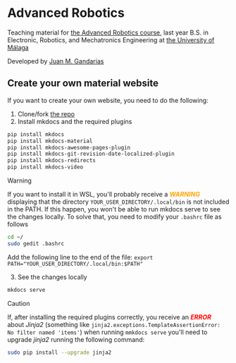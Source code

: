 # Advanced Robotics

Teaching material for [the Advanced Robotics course](https://jmgandarias.github.io/advaned_robotics), last year B.S. in Electronic, Robotics, and Mechatronics Engineering at [the University of Málaga](https://www.uma.es)

Developed by [Juan M. Gandarias](https://jmgandarias.github.io/)

## Create your own material website

If you want to create your own website, you need to do the following:

1. Clone/fork [the repo](https://github.com/jmgandarias/mkdoc_UMA_template)
2. Install mkdocs and the required plugins

```bash
pip install mkdocs
pip install mkdocs-material
pip install mkdocs-awesome-pages-plugin
pip install mkdocs-git-revision-date-localized-plugin
pip install mkdocs-redirects
pip install mkdocs-video
```

> [!WARNING]  
> If you want to install it in WSL, you'll probably receive a <span style="color:orange">**_WARNING_**</span> displaying that the directory `YOUR_USER_DIRECTORY/.local/bin` is not included in the PATH. 
> If this happen, you won't be able to run mkdocs serve to see the changes locally. To solve that, you need to modify your `.bashrc` file as follows
>  ```bash
> cd ~/
> sudo gedit .bashrc
> ```
> Add the following line to the end of the file:
> `export PATH="YOUR_USER_DIRECTORY/.local/bin:$PATH"`

3. See the changes locally
   
```bash
mkdocs serve
```

> [!CAUTION]  
> If, after installing the required plugins correctly, you receive an <span style="color:red">**_ERROR_**</span> about *Jinja2* (something like ```jinja2.exceptions.TemplateAssertionError: No filter named 'items'```) when running ```mmkdocs serve``` you'll need to upgrade *jinja2* running the following command:
>  ```bash
> sudo pip install --upgrade jinja2
> ```
